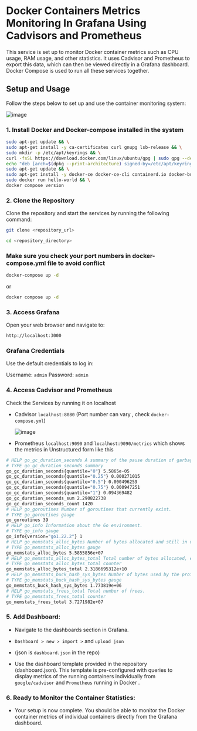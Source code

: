 # Docker Containers Metrics Monitoring In Grafana Using Cadvisors and Prometheus

This service is set up to monitor Docker container metrics such as CPU usage, RAM usage, and other statistics. It uses Cadvisor and Prometheus to export this data, which can then be viewed directly in a Grafana dashboard. Docker Compose is used to run all these services together.
## Setup and Usage

Follow the steps below to set up and use the container monitoring system:

![image](https://github.com/Chanakya-Raam/Container-Metric-Monitoring/assets/122670542/22735805-7cd8-4c99-846d-d581cb3971a1)



### 1. Install Docker and Docker-compose installed in the system  
```bash
sudo apt-get update && \
sudo apt-get install -y ca-certificates curl gnupg lsb-release && \
sudo mkdir -p /etc/apt/keyrings && \
curl -fsSL https://download.docker.com/linux/ubuntu/gpg | sudo gpg --dearmor -o /etc/apt/keyrings/docker.gpg && \
echo "deb [arch=$(dpkg --print-architecture) signed-by=/etc/apt/keyrings/docker.gpg] https://download.docker.com/linux/ubuntu $(lsb_release -cs) stable" | sudo tee /etc/apt/sources.list.d/docker.list > /dev/null && \
sudo apt-get update && \
sudo apt-get install -y docker-ce docker-ce-cli containerd.io docker-buildx-plugin docker-compose-plugin && \
sudo docker run hello-world && \
docker compose version
```

### 2. Clone the Repository

Clone the repository and start the services by running the following command:

```bash
git clone <repository_url>
```
```bash
cd <repository_directory>
```
###  Make sure you check your port numbers in docker-compose.yml file to avoid conflict 
```bash
docker-compose up -d
```
or 
```bash
docker compose up -d
```

### 3. Access Grafana
Open your web browser and navigate to:
```bash
http://localhost:3000
```
### Grafana Credentials
Use the default credentials to log in:

Username: `admin`
Password: `admin`

### 4. Access Cadvisor and Prometheus 

Check the Services by running it on localhost

* Cadvisor `localhost:8080` (Port number can vary , check `docker-compose.yml`)
  
  ![image](https://github.com/Chanakya-Raam/Container-Metric-Monitoring/assets/122670542/b122d1f4-913a-4191-857f-86698abc32c6)


* Prometheus `localhost:9090` and `localhost:9090/metrics`  which shows the metrics in Unstructured form like this
```bash
# HELP go_gc_duration_seconds A summary of the pause duration of garbage collection cycles.
# TYPE go_gc_duration_seconds summary
go_gc_duration_seconds{quantile="0"} 5.5865e-05
go_gc_duration_seconds{quantile="0.25"} 0.000271015
go_gc_duration_seconds{quantile="0.5"} 0.000496259
go_gc_duration_seconds{quantile="0.75"} 0.000947251
go_gc_duration_seconds{quantile="1"} 0.094369482
go_gc_duration_seconds_sum 2.290822738
go_gc_duration_seconds_count 1420
# HELP go_goroutines Number of goroutines that currently exist.
# TYPE go_goroutines gauge
go_goroutines 39
# HELP go_info Information about the Go environment.
# TYPE go_info gauge
go_info{version="go1.22.2"} 1
# HELP go_memstats_alloc_bytes Number of bytes allocated and still in use.
# TYPE go_memstats_alloc_bytes gauge
go_memstats_alloc_bytes 5.5855856e+07
# HELP go_memstats_alloc_bytes_total Total number of bytes allocated, even if freed.
# TYPE go_memstats_alloc_bytes_total counter
go_memstats_alloc_bytes_total 2.3186695312e+10
# HELP go_memstats_buck_hash_sys_bytes Number of bytes used by the profiling bucket hash table.
# TYPE go_memstats_buck_hash_sys_bytes gauge
go_memstats_buck_hash_sys_bytes 1.773819e+06
# HELP go_memstats_frees_total Total number of frees.
# TYPE go_memstats_frees_total counter
go_memstats_frees_total 3.7271982e+07
```

### 5. Add Dashboard:
* Navigate to the dashboards section in Grafana.
* `Dashboard > new > import >` and `upload json`
* (json is `dashboard.json` in the repo)

* Use the dashboard template provided in the repository (dashboard.json). This template is pre-configured with queries to display metrics of the running containers individually from `google/cadvisor` and `Prometheus` running in Docker .

### 6. Ready to Monitor the Container Statistics:
* Your setup is now complete. You should be able to monitor the Docker container metrics of individual containers directly from the Grafana dashboard.
